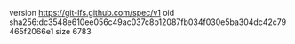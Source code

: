 version https://git-lfs.github.com/spec/v1
oid sha256:dc3548e610ee056c49ac037c8b12087fb034f030e5ba304dc42c79465f2066e1
size 6783
